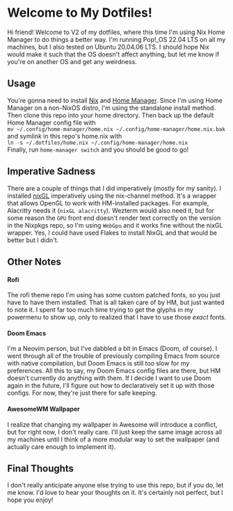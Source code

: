 # Welcome to My Dotfiles!
Hi friend! Welcome to V2 of my dotfiles, where this time
I'm using Nix Home Manager to do things a better way.
I'm running Pop!_OS 22.04 LTS on all my machines, but I also tested
on Ubuntu 20.04.06 LTS. I should hope Nix would make it
such that the OS doesn't affect anything, but let me know
if you're on another OS and get any weirdness.

## Usage
You're gonna need to install [Nix](https://nixos.org/download/) and [Home Manager](https://nix-community.github.io/home-manager/index.xhtml#ch-installation). Since I'm using Home Manager on a non-NixOS distro,
I'm using the standalone install method. Then clone
this repo into your home directory. Then back up the
default Home Manager config file with  
`mv ~/.config/home-manager/home.nix ~/.config/home-manager/home.nix.bak`  
and symlink in this repo's home.nix with  
`ln -s ~/.dotfiles/home.nix ~/.config/home-manager/home.nix`  
Finally, run `home-manager switch` and you should be
good to go!

## Imperative Sadness
There are a couple of things that I did imperatively
(mostly for my sanity). I installed [nixGL](https://github.com/nix-community/nixGL)
imperatively using the nix-channel method. It's a 
wrapper that allows OpenGL to work with HM-installed
packages. For example, Alacritty needs it (`nixGL alacritty`).
Wezterm would also need it, but for some reason the `GPU`
front end doesn't render text correctly on the version
in the Nixpkgs repo, so I'm using `WebGpu` and it works
fine without the nixGL wrapper. Yes, I could have
used Flakes to install NixGL and that would be
better but I didn't.

## Other Notes

#### Rofi
The rofi theme repo I'm using has some custom patched fonts,
so you just have to have them installed. That is all taken
care of by HM, but just wanted to note it. I spent far too much
time trying to get the glyphs in my powermenu to show up,
only to realized that I have to use those *exact* fonts.

#### Doom Emacs
I'm a Neovim person, but I've dabbled a bit in Emacs (Doom, of course).
I went through all of the trouble of previously compiling Emacs
from source with native compilation, but Doom Emacs is still too slow
for my preferences. All this to say, my Doom Emacs config files are there,
but HM doesn't currently do anything with them. If I decide I want to use
Doom again in the future, I'll figure out how to declaratively set it up
with those configs. For now, they're just there for safe keeping.

#### AwesomeWM Wallpaper
I realize that changing my wallpaper in Awesome will introduce
a conflict, but for right now, I don't really care. I'll just keep
the same image across all my machines until I think of a more modular
way to set the wallpaper (and actually care enough to implement it).

## Final Thoughts
I don't really anticipate anyone else trying to use this repo,
but if you do, let me know. I'd love to hear your thoughts on it.
It's certainly not perfect, but I hope you enjoy!
